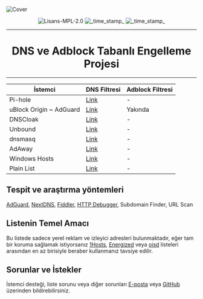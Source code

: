 ![Cover](https://github.com/saurane/Turkish-Blocklist/blob/master/srnsss.png)

<div align="center">
    <!-- License -->
    <img src="https://img.shields.io/badge/License-MPL 2.0-orange.svg?longCache=true&style=for-the-badge"
      alt="Lisans-MPL-2.0" />
  <!-- Last Updated -->
    <img src="https://img.shields.io/badge/Updated-Dec 23, 2021-green.svg?longCache=true&style=for-the-badge"
      alt="_time_stamp_" />
    <!-- Status -->
    <img src="https://img.shields.io/badge/Status-Stable-blue.svg?longCache=true&style=for-the-badge"
      alt="_time_stamp_" />
</div>

------------
<div align="center">
  <h1>DNS ve Adblock Tabanlı Engelleme Projesi</h1>
</div>


------------

| İstemci | DNS Filtresi | Adblock Filtresi |
| ------------ | ------------ | ------------ |
| Pi-hole | [Link](https://raw.githubusercontent.com/saurane/Turkish-Blocklist/master/Blocklist/domains.txt "Link") | - |
| uBlock Origin ~ AdGuard | [Link](https://raw.githubusercontent.com/saurane/Turkish-Blocklist/master/Blocklist/adblock.txt "Link") | Yakında|
| DNSCloak | [Link](https://raw.githubusercontent.com/saurane/Turkish-Blocklist/master/Blocklist/wildcards.txt "Link") | - |
| Unbound | [Link](https://raw.githubusercontent.com/saurane/Turkish-Blocklist/master/Blocklist/unbound.conf "Link") | - |
| dnsmasq | [Link](https://raw.githubusercontent.com/saurane/Turkish-Blocklist/master/Blocklist/dnsmasq.conf "Link") | - |
| AdAway | [Link](https://raw.githubusercontent.com/saurane/Turkish-Blocklist/master/Blocklist/hosts.txt "Link") | - |
| Windows Hosts | [Link](https://raw.githubusercontent.com/saurane/Turkish-Blocklist/master/Blocklist/hosts.win "Link") | - |
| Plain List | [Link](https://raw.githubusercontent.com/saurane/Turkish-Blocklist/master/Blocklist/plain.txt "Link") | - |

## Tespit ve araştırma yöntemleri
[AdGuard](https://adguard.com/), [NextDNS](https://nextdns.io/), [Fiddler](https://www.telerik.com/fiddler), [HTTP Debugger](https://www.httpdebugger.com/), Subdomain Finder, URL Scan

## Listenin Temel Amacı
Bu listede sadece yerel reklam ve izleyici adresleri bulunmaktadır, eğer tam bir koruma sağlamak istiyorsanız [1Hosts](https://github.com/badmojr/1Hosts), [Energized](https://github.com/EnergizedProtection/block) veya [oisd](https://github.com/ookangzheng/dbl-oisd-nl) listeleri arasından en az birisiyle beraber kullanmanız tavsiye edilir.

## Sorunlar ve İstekler
İstemci desteği, liste sorunu veya diğer sorunları [E-posta](mailto:saurane@protonmail.com) veya [GitHub](https://github.com/saurane/Turkish-Blocklist/issues) üzerinden bildirebilirsiniz.
